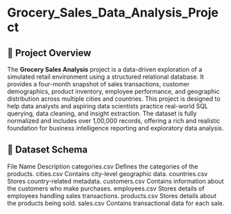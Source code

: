 # Grocery_Sales_Data_Analysis_Project

## 📌 Project Overview

The **Grocery Sales Analysis** project is a data-driven exploration of a simulated retail environment using a structured relational database. It provides a four-month snapshot of sales transactions, customer demographics, product inventory, employee performance, and geographic distribution across multiple cities and countries.
This project is designed to help data analysts and aspiring data scientists practice real-world SQL querying, data cleaning, and insight extraction. The dataset is fully normalized and includes over 1,00,000 records, offering a rich and realistic foundation for business intelligence reporting and exploratory data analysis.

## 📁 Dataset Schema

File Name	     Description
categories.csv	Defines the categories of the products.
cities.csv	Contains city-level geographic data.
countries.csv	Stores country-related metadata.
customers.csv	Contains information about the customers who make purchases.
employees.csv	Stores details of employees handling sales transactions.
products.csv	Stores details about the products being sold.
sales.csv	Contains transactional data for each sale.
